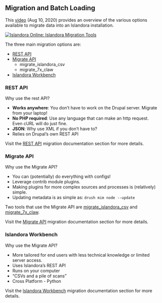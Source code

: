 ## Migration and Batch Loading

This [video](https://www.youtube.com/watch?v=95Bnix-z1zY) (Aug 10, 2020) provides an overview of the various options available to migrate data into an Islandora installation.

[![Islandora Online: Islandora Migration Tools](https://img.youtube.com/vi/95Bnix-z1zY/0.jpg)](https://www.youtube.com/watch?v=95Bnix-z1zY)

The three main migration options are:

- [REST API](migration-rest-api.md)
- [Migrate API](migration-migrate-api.md)
    - migrate_islandora_csv
    - migrate_7x_claw
- [Islandora Workbench](migration-islandora-workbench.md)


### REST API

Why use the rest API?

- **Works anywhere**: You don’t have to work on the Drupal server. Migrate from your laptop!
- **No PHP required**: Use any language that can make an http request. Even cURL will do just fine.
- **JSON**: Why use XML if you don’t have to?
- Relies on Drupal’s own REST API

Visit the [REST API](migration-rest-api.md) migration documentation section for more details.


### Migrate API

Why use the Migrate API?

- You can (potentially) do everything with configs!
- Leverage contrib module plugins.
- Making plugins for more complex sources and processes is (relatively) simple.
- Updating metadata is as simple as:
`drush mim node --update`

Two tools that use the Migrate API are [migrate_islandora_csv](migrate-csv.md) and [migrate_7x_claw](migrate-7x.md).

Visit the [Migrate API](migration-migrate-api.md) migration documentation section for more details.


### Islandora Workbench

Why use the Migrate API?

- More tailored for end users with less technical knowledge or limited server access.
- Uses Islandora’s REST API
- Runs on your computer
- “CSVs and a pile of scans”
- Cross Platform - Python

Visit the [Islandora Workbench](migration-islandora-workbench.md) migration documentation section for more details.
